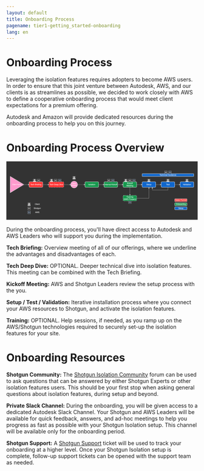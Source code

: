 ```yaml
---
layout: default
title: Onboarding Process
pagename: tier1-getting_started-onboarding
lang: en
---
```


# Onboarding Process

Leveraging the isolation features requires adopters to become AWS users. In order to ensure that this joint venture between Autodesk, AWS, and our clients is as streamlines as possible, we decided to work closely with AWS to define a cooperative onboarding process that would meet client expectations for a premium offering.

Autodesk and Amazon will provide dedicated resources during the onboarding process to help you on this journey.

# Onboarding Process Overview

![onboarding-process](../images/tier1-onboarding-process.png)

During the onboarding process, you'll have direct access to Autodesk and AWS Leaders who will support you during the implementation.

**Tech Briefing:**  Overview meeting of all of our offerings, where we underline the advantages and disadvantages of each.

**Tech Deep Dive:**  OPTIONAL. Deeper technical dive into isolation features. This meeting can be combined with the Tech Briefing.

**Kickoff Meeting:**	AWS and Shotgun Leaders review the setup process with the you.

**Setup / Test / Validation:**	Iterative installation process where you connect your AWS resources to Shotgun, and activate the isolation features.

**Training:** OPTIONAL. Help sessions, if needed, as you ramp up on the AWS/Shotgun technologies required to securely set-up the isolation features for your site.

# Onboarding Resources

**Shotgun Community:** The [Shotgun Isolation Community](https://community.shotgunsoftware.com/c/trusted-solutions/isolation/34) forum can be used to ask questions that can be answered by either Shotgun Experts or other isolation features users. This should be your first stop when asking general questions about isolation features, during setup and beyond.

**Private Slack Channel:** During the onboarding, you will be given access to a dedicated Autodesk Slack Channel. Your Shotgun and AWS Leaders will be available for quick feedback, answers, and ad-hoc meetings to help you progress as fast as possible with your Shotgun Isolation setup. This channel will be available only for the onboarding period.

**Shotgun Support:** A [Shotgun Support](https://support.shotgunsoftware.com/hc/en-us/requests/new) ticket will be used to track your onboarding at a higher level. Once your Shotgun Isolation setup is complete, follow-up support tickets can be opened with the support team as needed.
